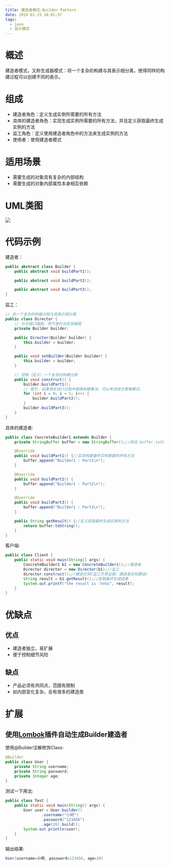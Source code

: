 ```yaml
---
title: 建造者模式-Builder Pattern
date: 2019-01-15 16:01:37
tags:
  - java
  - 设计模式
---
```


# 概述

建造者模式，又称生成器模式：将一个复杂的构建与其表示相分离，使得同样的构建过程可以创建不同的表示。

# 组成

-  建造者角色：定义生成实例所需要的所有方法
-  具体的建造者角色：实现生成实例所需要的所有方法，并且定义获取最终生成实例的方法
-  监工角色：定义使用建造者角色中的方法来生成实例的方法
-  使用者：使用建造者模式

# 适用场景

- 需要生成的对象具有复杂的内部结构
- 需要生成的对象内部属性本身相互依赖

# UML类图

![](https://i.loli.net/2019/01/15/5c3da07985517.png)

# 代码示例

建造者：

```java
public abstract class Builder {
    public abstract void buildPart1();

    public abstract void buildPart2();

    public abstract void buildPart3();
}
```

监工：

```java
// 将一个复杂的构建过程与其表示相分离
public class Director {
    // 针对接口编程，而不是针对实现编程
    private Builder builder;

    public Director(Builder builder) {
        this.builder = builder;
    }

    public void setBuilder(Builder builder) {
        this.builder = builder;
    }

    // 控制（定义）一个复杂的构建过程
    public void construct() {
        builder.buildPart1();
        // 提示：如果想在运行过程中替换构建算法，可以考虑结合策略模式。
        for (int i = 0; i < 5; i++) {
            builder.buildPart2();
        }
        builder.buildPart3();
    }
}
```

具体的建造者:

```java
public class ConcreteBuilder1 extends Builder {
    private StringBuffer buffer = new StringBuffer();//假设 buffer.toString() 就是最终生成的产品

    @Override
    public void buildPart1() {//实现构建最终实例需要的所有方法
        buffer.append("Builder1 : Part1\n");
    }

    @Override
    public void buildPart2() {
        buffer.append("Builder1 : Part2\n");
    }

    @Override
    public void buildPart3() {
        buffer.append("Builder1 : Part3\n");
    }

    public String getResult() {//定义获取最终生成实例的方法
        return buffer.toString();
    }
}
```

客户端:

```java
public class Client {
    public static void main(String[] args) {
        ConcreteBuilder1 b1 = new ConcreteBuilder1();//建造者
        Director director = new Director(b1);//监工
        director.construct();//建造实例(监工负责监督，建造者实际建造)
        String result = b1.getResult();//获取最终生成结果
        System.out.printf("the result is :%n%s", result);
    }
}
```

# 优缺点

## 优点

- 建造者独立，易扩展
- 便于控制细节风险

## 缺点

- 产品必须有共同点，范围有限制
- 如内部变化复杂，会有很多的建造类

# 扩展

## 使用[Lombok](https://juejin.im/post/5a6eceb8f265da3e467555fe)插件自动生成Builder建造者

使用@Builder注解修饰Class:

```java
@Builder
public class User {
    private String username;
    private String password;
    private Integer age;
}
```

测试一下用法:

```java
public class Test {
    public static void main(String[] args) {
        User user = User.builder()
                .username("小明")
                .password("123456")
                .age(20).build();
        System.out.println(user);
    }
}
```

输出结果:

```java
User(username=小明, password=123456, age=20)
```
